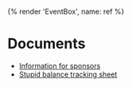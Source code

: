 {% render 'EventBox', name: ref %}

# Documents

- [Information for sponsors](https://paper.dropbox.com/doc/The-Stupid-Hackathon-Thailand-2-Information-for-Sponsors--B3CM7BH9WmWR~ehKJ5tRTeLsAg-a2r1HDTr5SKds5kbmXOzH)
- [Stupid balance tracking sheet](https://docs.google.com/spreadsheets/d/11QtOidKwo30pvibBgYHORpFkSNP9kZi7xnJmcsRGX6s/edit#gid=0)